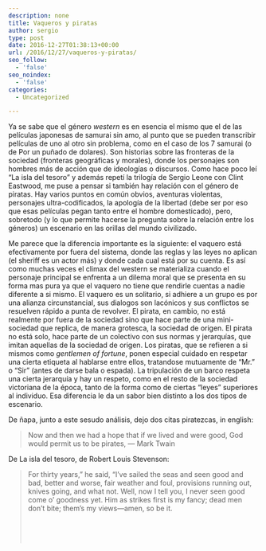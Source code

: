 ```yaml
---
description: none
title: Vaqueros y piratas
author: sergio
type: post
date: 2016-12-27T01:38:13+00:00
url: /2016/12/27/vaqueros-y-piratas/
seo_follow:
  - 'false'
seo_noindex:
  - 'false'
categories:
  - Uncategorized

---
```

Ya se sabe que el género _western_ es en esencia el mismo que el de las películas japonesas de samurai sin amo, al punto que se pueden transcribir películas de uno al otro sin problema, como en el caso de los 7 samurai (o de Por un puñado de dolares). Son historias sobre las fronteras de la sociedad (fronteras geográficas y morales), donde los personajes son hombres más de acción que de ideologías o discursos. Como hace poco leí &#8220;La isla del tesoro&#8221; y además repetí la trilogía de Sergio Leone con Clint Eastwood, me puse a pensar si también hay relación con el género de piratas. Hay varios puntos en común obvios, aventuras violentas, personajes ultra-codificados, la apología de la libertad (debe ser por eso que esas películas pegan tanto entre el hombre domesticado), pero, sobretodo (y lo que permite hacerse la pregunta sobre la relación entre los géneros) un escenario en las orillas del mundo civilizado.

Me parece que la diferencia importante es la siguiente: el vaquero está efectivamente por fuera del sistema, donde las reglas y las leyes no aplican (el sheriff es un actor más) y donde cada cual está por su cuenta. Es así como muchas veces el climax del western se materializa cuando el personaje principal se enfrenta a un dilema moral que se presenta en su forma mas pura ya que el vaquero no tiene que rendirle cuentas a nadie diferente a si mismo. El vaquero es un solitario, si adhiere a un grupo es por una alianza circunstancial, sus dialogos son lacónicos y sus conflictos se resuelven rápido a punta de revolver. El pirata, en cambio, no está realmente por fuera de la sociedad sino que hace parte de una mini-sociedad que replica, de manera grotesca, la sociedad de origen. El pirata no está solo, hace parte de un colectivo con sus normas y jerarquías, que imitan aquellas de la sociedad de origen. Los piratas, que se refieren a si mismos como _gentlemen of fortune_, ponen especial cuidado en respetar una cierta etiqueta al hablarse entre ellos, tratandose mutuamente de &#8220;Mr.&#8221; o &#8220;Sir&#8221; (antes de darse bala o espada). La tripulación de un barco respeta una cierta jerarquía y hay un respeto, como en el resto de la sociedad victoriana de la época, tanto de la forma como de ciertas &#8220;leyes&#8221; superiores al individuo. Esa diferencia le da un sabor bien distinto a los dos tipos de escenario.

De ñapa, junto a este sesudo análisis, dejo dos citas piratezcas, in english:

> Now and then we had a hope that if we lived and were good, God would permit us to be pirates, &#8212; Mark Twain

De La isla del tesoro, de Robert Louis Stevenson:

> For thirty years,&#8221; he said, &#8220;I&#8217;ve sailed the seas and seen good and bad, better and worse, fair weather and foul, provisions running out, knives going, and what not. Well, now I tell you, I never seen good come o&#8217; goodness yet. Him as strikes first is my fancy; dead men don&#8217;t bite; them&#8217;s my views—amen, so be it.
> 
> &nbsp;
> 
> &nbsp;

&nbsp;
